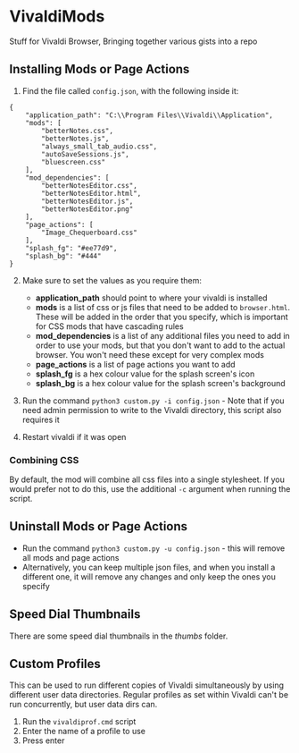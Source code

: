 # VivaldiMods
Stuff for Vivaldi Browser, Bringing together various gists into a repo

## Installing Mods or Page Actions
1. Find the file called `config.json`, with the following inside it:
```
{
    "application_path": "C:\\Program Files\\Vivaldi\\Application",
    "mods": [
        "betterNotes.css",
        "betterNotes.js",
        "always_small_tab_audio.css",
        "autoSaveSessions.js",
        "bluescreen.css"
    ],
    "mod_dependencies": [
        "betterNotesEditor.css",
        "betterNotesEditor.html",
        "betterNotesEditor.js",
        "betterNotesEditor.png"
    ],
    "page_actions": [
        "Image_Chequerboard.css"
    ],
    "splash_fg": "#ee77d9",
    "splash_bg": "#444"
}
```

2. Make sure to set the values as you require them:
    * **application_path** should point to where your vivaldi is installed
    * **mods** is a list of css or js files that need to be added to `browser.html`. These will be added in the order that you specify, which is important for CSS mods that have cascading rules
    * **mod_dependencies** is a list of any additional files you need to add in order to use your mods, but that you don't want to add to the actual browser. You won't need these except for very complex mods
    * **page_actions** is a list of page actions you want to add
    * **splash_fg** is a hex colour value for the splash screen's icon
    * **splash_bg** is a hex colour value for the splash screen's background

3. Run the command `python3 custom.py -i config.json` - Note that if you need admin permission to write to the Vivaldi directory, this script also requires it
4. Restart vivaldi if it was open

### Combining CSS
By default, the mod will combine all css files into a single stylesheet. If you would prefer not to do this, use the additional `-c` argument when running the script.

## Uninstall Mods or Page Actions
* Run the command `python3 custom.py -u config.json` - this will remove all mods and page actions
* Alternatively, you can keep multiple json files, and when you install a different one, it will remove any changes and only keep the ones you specify

## Speed Dial Thumbnails
There are some speed dial thumbnails in the *thumbs* folder.

## Custom Profiles
This can be used to run different copies of Vivaldi simultaneously by using different user data directories. Regular profiles as set within Vivaldi can't be run concurrently, but user data dirs can.
1. Run the `vivaldiprof.cmd` script
2. Enter the name of a profile to use
3. Press enter
